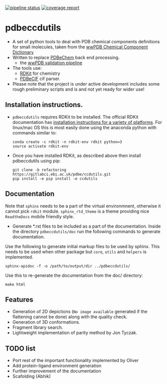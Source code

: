 [![pipeline status](https://gitlabci.ebi.ac.uk/pdbe/ccdutils/badges/refactoring/pipeline.svg)](https://gitlabci.ebi.ac.uk/pdbe/ccdutils/commits/refactoring)
[![coverage report](https://gitlabci.ebi.ac.uk/pdbe/ccdutils/badges/refactoring/coverage.svg)](https://gitlabci.ebi.ac.uk/pdbe/ccdutils/commits/refactoring)

# pdbeccdutils

* A set of python tools to deal with PDB chemical components definitions
  for small molecules, taken from the 
  [wwPDB Chemical Component Dictionary](https://www.wwpdb.org/data/ccd)
* Written to replace [PDBeChem](http://pdbe.org/chemistry/) back end
  processing.
  * the [wwPDB validation pipeline](https://www.wwpdb.org/validation/validation-reports)
* The tools use:
  * [RDKit](http://www.rdkit.org/) for chemistry
  * [PDBeCIF](https://gitlab.com/glenveegee/PDBeCIF.git) cif parser.
* Please note that the project is under active development includes some rough 
  preliminary scripts and is and not yet ready for wider use!

## Installation instructions.

* `pdbeccdutils` requires RDKit to be installed.
  The official RDKit documentation has
  [installation instructions for a variety of platforms](http://www.rdkit.org/docs/Install.html).
  For linux/mac OS this is most easily done using the anaconda python with
  commands similar to:

  ```
  conda create -c rdkit -n rdkit-env rdkit python=3
  source activate rdkit-env
  ```
* Once you have installed RDKit, as described above then install pdbeccdutils using pip:

  ```
  git clone -b refactoring https://gitlabci.ebi.ac.uk/pdbe/ccdutils.git
  pip install -e pip install -e ccdutils
  ```

## Documentation
 Note that `sphinx` needs to be a part of the virtual environmnent, 
 otherwise it cannot pick `rdkit` module. `sphinx_rtd_theme` is a theme providing nice `ReadtheDocs` mobile friendly style.
  
  * Generate *.rst files to be included as a part of the documentation. Inside the directory `pdbeccdutils/doc` run the following commands to generate documentation.
  
  Use the following to generate initial markup files to be used by sphinx.
  This needs to be used when other package but `core`, `utils` and `helpers` is implemented.
  
  ```
  sphinx-apidoc -f -o /path/to/output/dir ../pdbeccdutils/
  ```

  Use this to re-generate the documentation from the doc/ directory:
  ```
  make html
  ```


## Features
  * Generation of 2D depictions (`No image available` generated if the flattening cannot be done) along with the quality check.
  * Generation of 3D conformations.
  * Fragment library search.
  * Lightweight implementation of parity method by Jon Tyczak.

## TODO list
  * Port rest of the important functionality implemented by Oliver
  * Add protein-ligand environment generation  
  * Further improvement of the documentation
  * Scafolding (Abhik)









